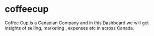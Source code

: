 # coffeecup
Coffee Cup is a Canadian Company and in this Dashboard we will get insights of selling, marketing , expenses etc in across Canada.
